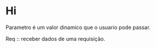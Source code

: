 # Hi

Parametro é um valor dinamico que o usuario pode passar.

Req :: receber dados de uma requisição.
